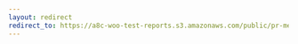 ```yaml
---
layout: redirect
redirect_to: https://a8c-woo-test-reports.s3.amazonaws.com/public/pr-merge/41516/api/index.html
---
```


